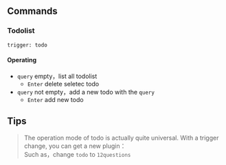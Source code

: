 ## Commands
### Todolist
`trigger: todo`    
#### Operating
- `query` empty，list all todolist
    - `Enter` delete seletec todo
- `query` not empty，add a new todo with the `query`
    - `Enter` add new todo

## Tips
> The operation mode of todo is actually quite universal. With a trigger change, you can get a new plugin：    
> Such as，change `todo` to `12questions`
